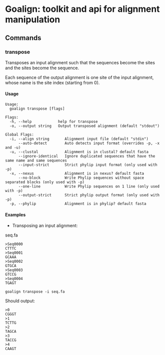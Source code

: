 # Goalign: toolkit and api for alignment manipulation

## Commands

### transpose
Transposes an input alignment such that the sequences become the sites and the sites become the sequence.

Each sequence of the output alignment is one site of the input alignment, whose name is the site index (starting from 0).

#### Usage
```
Usage:
  goalign transpose [flags]

Flags:
  -h, --help            help for transpose
  -o, --output string   Output transposed alignment (default "stdout")

Global Flags:
  -i, --align string       Alignment input file (default "stdin")
      --auto-detect        Auto detects input format (overrides -p, -x and -u)
  -u, --clustal            Alignment is in clustal? default fasta
      --ignore-identical   Ignore duplicated sequences that have the same name and same sequences
      --input-strict       Strict phylip input format (only used with -p)
  -x, --nexus              Alignment is in nexus? default fasta
      --no-block           Write Phylip sequences without space separated blocks (only used with -p)
      --one-line           Write Phylip sequences on 1 line (only used with -p)
      --output-strict      Strict phylip output format (only used with -p)
  -p, --phylip             Alignment is in phylip? default fasta
```


#### Examples
* Transposing an input alignment:

seq.fa
```
>Seq0000
CTTTC
>Seq0001
GCAAA
>Seq0002
GTGCA
>Seq0003
GTCCG
>Seq0004
TGAGT
```


```
goalign transpose -i seq.fa 
```

Should output:
```
>0
CGGGT
>1
TCTTG
>2
TAGCA
>3
TACCG
>4
CAAGT
```
